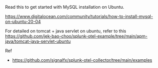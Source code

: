 
Read this to get started with MySQL installation on Ubuntu.

https://www.digitalocean.com/community/tutorials/how-to-install-mysql-on-ubuntu-20-04

For detailed on tomcat + java servlet on ubuntu, refer to this https://github.com/jek-bao-choo/splunk-otel-example/tree/main/apm-java/tomcat-java-servlet-ubuntu

Ref
- https://github.com/signalfx/splunk-otel-collector/tree/main/examples